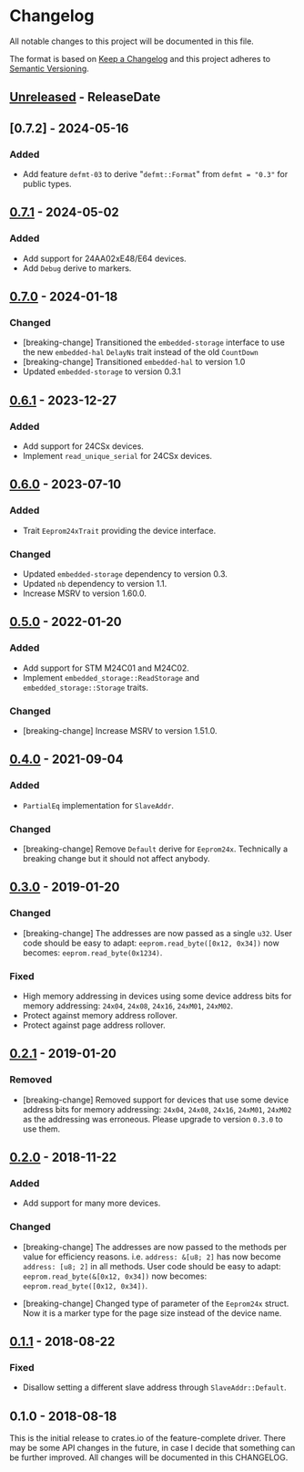 # Changelog

All notable changes to this project will be documented in this file.

The format is based on [Keep a Changelog](http://keepachangelog.com/en/1.0.0/)
and this project adheres to [Semantic Versioning](http://semver.org/spec/v2.0.0.html).

<!-- next-header -->
## [Unreleased] - ReleaseDate

## [0.7.2] - 2024-05-16

### Added

- Add feature `defmt-03` to derive "`defmt::Format`" from `defmt = "0.3"` for public types.

## [0.7.1] - 2024-05-02

### Added

- Add support for 24AA02xE48/E64 devices.
- Add `Debug` derive to markers.

## [0.7.0] - 2024-01-18

### Changed

- [breaking-change] Transitioned the `embedded-storage` interface to
  use the new `embedded-hal` `DelayNs` trait instead of the old `CountDown`
- [breaking-change] Transitioned `embedded-hal` to version 1.0
- Updated `embedded-storage` to version 0.3.1

## [0.6.1] - 2023-12-27

### Added

- Add support for 24CSx devices.
- Implement `read_unique_serial` for 24CSx devices.

## [0.6.0] - 2023-07-10

### Added

- Trait `Eeprom24xTrait` providing the device interface.

### Changed

- Updated `embedded-storage` dependency to version 0.3.
- Updated `nb` dependency to version 1.1.
- Increase MSRV to version 1.60.0.

## [0.5.0] - 2022-01-20

### Added

- Add support for STM M24C01 and M24C02.
- Implement `embedded_storage::ReadStorage` and `embedded_storage::Storage` traits.

### Changed

- [breaking-change] Increase MSRV to version 1.51.0.

## [0.4.0] - 2021-09-04

### Added

- `PartialEq` implementation for `SlaveAddr`.

### Changed

- [breaking-change] Remove `Default` derive for `Eeprom24x`.
  Technically a breaking change but it should not affect anybody.

## [0.3.0] - 2019-01-20

### Changed

- [breaking-change] The addresses are now passed as a single `u32`.
User code should be easy to adapt:
`eeprom.read_byte([0x12, 0x34])` now becomes: `eeprom.read_byte(0x1234)`.

### Fixed

- High memory addressing in devices using some device address bits for memory
addressing: `24x04`, `24x08`, `24x16`, `24xM01`, `24xM02`.
- Protect against memory address rollover.
- Protect against page address rollover.

## [0.2.1] - 2019-01-20

### Removed

- [breaking-change] Removed support for devices that use some device address
bits for memory addressing: `24x04`, `24x08`, `24x16`, `24xM01`, `24xM02` as
the addressing was erroneous. Please upgrade to version `0.3.0` to use them.

## [0.2.0] - 2018-11-22

### Added

- Add support for many more devices.

### Changed

- [breaking-change] The addresses are now passed to the methods per value for
efficiency reasons. i.e. `address: &[u8; 2]` has now become `address: [u8; 2]`
in all methods. User code should be easy to adapt:
`eeprom.read_byte(&[0x12, 0x34])` now becomes: `eeprom.read_byte([0x12, 0x34])`.

- [breaking-change] Changed type of parameter of the `Eeprom24x` struct. Now it
is a marker type for the page size instead of the device name.

## [0.1.1] - 2018-08-22

### Fixed

- Disallow setting a different slave address through `SlaveAddr::Default`.

## 0.1.0 - 2018-08-18

This is the initial release to crates.io of the feature-complete driver. There
may be some API changes in the future, in case I decide that something can be
further improved. All changes will be documented in this CHANGELOG.

<!-- next-url -->
[Unreleased]: https://github.com/eldruin/eeprom24x-rs/compare/v0.7.1...HEAD
[0.7.1]: https://github.com/eldruin/eeprom24x-rs/compare/v0.7.0...v0.7.1
[0.7.0]: https://github.com/eldruin/eeprom24x-rs/compare/v0.6.1...v0.7.0
[0.6.1]: https://github.com/eldruin/eeprom24x-rs/compare/v0.6.0...v0.6.1
[0.6.0]: https://github.com/eldruin/eeprom24x-rs/compare/v0.5.0...v0.6.0
[0.5.0]: https://github.com/eldruin/eeprom24x-rs/compare/v0.4.0...v0.5.0
[0.4.0]: https://github.com/eldruin/eeprom24x-rs/compare/v0.3.0...v0.4.0
[0.3.0]: https://github.com/eldruin/eeprom24x-rs/compare/v0.2.0...v0.3.0
[0.2.1]: https://github.com/eldruin/eeprom24x-rs/compare/v0.2.0...v0.2.1
[0.2.0]: https://github.com/eldruin/eeprom24x-rs/compare/v0.1.1...v0.2.0
[0.1.1]: https://github.com/eldruin/eeprom24x-rs/compare/v0.1.0...v0.1.1
